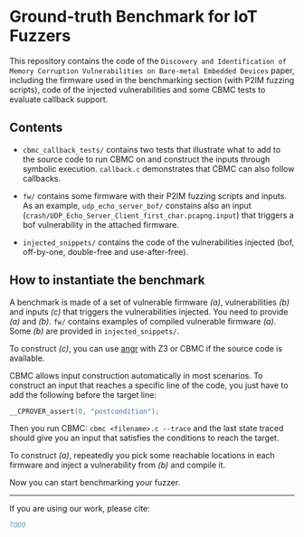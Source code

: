 # Ground-truth Benchmark for IoT Fuzzers

This repository contains the code of the `Discovery and Identification of Memory Corruption Vulnerabilities on Bare-metal Embedded Devices` paper, including the firmware used in the benchmarking section (with P2IM fuzzing scripts), code of the injected vulnerabilities and some CBMC tests to evaluate callback support.

## Contents

- `cbmc_callback_tests/` contains two tests that illustrate what to add to the source code to run CBMC on and construct the inputs through symbolic execution. `callback.c` demonstrates that CBMC can also follow callbacks.

- `fw/` contains some firmware with their P2IM fuzzing scripts and inputs. As an example, `udp_echo_server_bof/` constains also an input (`crash/UDP_Echo_Server_Client_first_char.pcapng.input`) that triggers a bof vulnerability in the attached firmware.

- `injected_snippets/` contains the code of the vulnerabilities injected (bof, off-by-one, double-free and use-after-free).

## How to instantiate the benchmark

A benchmark is made of a set of vulnerable firmware *(a)*, vulnerabilities *(b)* and inputs *(c)* that triggers the vulnerabilities injected. You need to provide *(a)* and *(b)*. `fw/` contains examples of compiled vulnerable firmware *(a)*. Some  *(b)* are provided in `injected_snippets/`.

To construct *(c)*, you can use [angr](https://github.com/angr/angr) with Z3 or CBMC if the source code is available.

CBMC allows input construction automatically in most scenarios. To construct an input that reaches a specific line of the code, you just have to add the following before the target line:

```C
__CPROVER_assert(0, "postcondition");
```

Then you run CBMC: `cbmc <filename>.c --trace` and the last state traced should give you an input that satisfies the conditions to reach the target.

To construct *(a)*, repeatedly you pick some reachable locations in each firmware and inject a vulnerability from *(b)* and compile it.

Now you can start benchmarking your fuzzer.

---  

If you are using our work, please cite:

```bibtex
TODO
```
